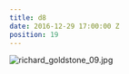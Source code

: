 ```yaml
---
title: d8
date: 2016-12-29 17:00:00 Z
position: 19
---
```


![richard_goldstone_09.jpg](/uploads/richard_goldstone_09.jpg)